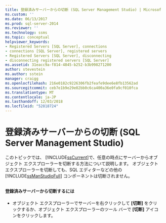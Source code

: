 ```yaml
---
title: 登録済みサーバーからの切断 (SQL Server Management Studio) | Microsoft Docs
ms.custom: ''
ms.date: 06/13/2017
ms.prod: sql-server-2014
ms.reviewer: ''
ms.technology: ssms
ms.topic: conceptual
helpviewer_keywords:
- Registered Servers [SQL Server], connections
- connections [SQL Server], registered servers
- Registered Servers [SQL Server], disconnecting
- disconnecting registered servers [SQL Server]
ms.assetid: 31eacc9a-f814-4845-b252-b3b998271200
author: stevestein
ms.author: sstein
manager: craigg
ms.openlocfilehash: 216e0182c9226306fb2feafe9dee6e8fb13562ad
ms.sourcegitcommit: ceb7e1b9e29e02bb0c6ca400a36e0fa9cf010fca
ms.translationtype: MT
ms.contentlocale: ja-JP
ms.lasthandoff: 12/03/2018
ms.locfileid: "52818724"
---
```

# <a name="disconnect-from-a-registered-server-sql-server-management-studio"></a>登録済みサーバーからの切断 (SQL Server Management Studio)
  このトピックでは、 [!INCLUDE[ssCurrent](../../includes/sscurrent-md.md)]で、任意の時点にサーバーからオブジェクト エクスプローラーを切断する方法について説明します。 オブジェクト エクスプローラーを切断しても、SQL エディターなどの他の [!INCLUDE[ssManStudioFull](../../includes/ssmanstudiofull-md.md)] コンポーネントは切断されません。  
  
##  <a name="SSMSProcedure"></a>  
  
#### <a name="to-disconnect-from-a-registered-server"></a>登録済みサーバーから切断するには  
  
-   オブジェクト エクスプローラーでサーバーを右クリックして **[切断]** をクリックするか、オブジェクト エクスプローラーのツール バーで **[切断]** アイコンをクリックします。  
  
  
